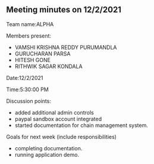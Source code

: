 ## Meeting minutes on 12/2/2021

Team name:ALPHA 

Members present:
- VAMSHI KRISHNA REDDY PURUMANDLA
- GURUCHARAN PARSA
- HITESH GONE
- RITHWIK SAGAR KONDALA

Date:12/2/2021

Time:5:30:00 PM

Discussion points: 

* added additional admin controls
* paypal sandbox account integrated
* started documentation for chain management system.

Goals for next week (include responsibilities)

* completing documentation.
* running application demo.
